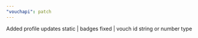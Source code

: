 ```yaml
---
"vouchapi": patch
---
```


Added profile updates static | badges fixed | vouch id string or number type
